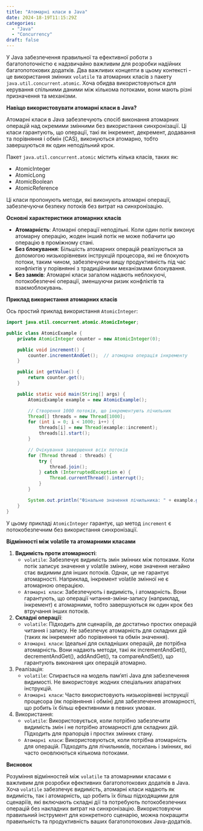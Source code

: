 ```yaml
---
title: "Атомарні класи в Java"
date: 2024-18-19T11:15:29Z
categories:
  - "Java"
  - "Concurrency"
draft: false
---
```


У Java забезпечення правильної та ефективної роботи з багатопоточністю є надзвичайно важливим для розробки надійних 
багатопотокових додатків. Два важливих концепти в цьому контексті - це використання змінних `volatile` та атомарних 
класів з пакету `java.util.concurrent.atomic`. 
Хоча обидва використовуються для керування спільними даними між кількома потоками, 
вони мають різні призначення та механізми.

**Навіщо використовувати атомарні класи в Java?**

Атомарні класи в Java забезпечують спосіб виконання атомарних операцій над окремими змінними без використання синхронізації. 
Ці класи гарантують, що операції, такі як інкремент, декремент, додавання та порівняння і обмін (CAS), 
виконуються атомарно, тобто завершуються як один неподільний крок.

Пакет `java.util.concurrent.atomic` містить кілька класів, таких як:

- AtomicInteger
- AtomicLong
- AtomicBoolean
- AtomicReference

Ці класи пропонують методи, які виконують атомарні операції, забезпечуючи безпеку потоків без витрат на синхронізацію.

**Основні характеристики атомарних класів**

- **Атомарність**: Атомарні операції неподільні. Коли один потік виконує атомарну операцію, жоден інший потік 
не може побачити цю операцію в проміжному стані.
- **Без блокування**: Більшість атомарних операцій реалізуються за допомогою низькорівневих інструкцій процесора, 
які не блокують потоки, таким чином, забезпечуючи вищу продуктивність під час конфліктів у порівнянні з традиційними 
механізмами блокування.
- **Без замків**: Атомарні класи загалом надають неблокуючі, потокобезпечні операції, 
зменшуючи ризик конфліктів та взаємоблокувань.

**Приклад використання атомарних класів**

Ось простий приклад використання `AtomicInteger`: 

```java
import java.util.concurrent.atomic.AtomicInteger;

public class AtomicExample {
    private AtomicInteger counter = new AtomicInteger(0);

    public void increment() {
        counter.incrementAndGet();  // атомарна операція інкременту
    }

    public int getValue() {
        return counter.get();
    }

    public static void main(String[] args) {
        AtomicExample example = new AtomicExample();

        // Створення 1000 потоків, що інкрементують лічильник
        Thread[] threads = new Thread[1000];
        for (int i = 0; i < 1000; i++) {
            threads[i] = new Thread(example::increment);
            threads[i].start();
        }

        // Очікування завершення всіх потоків
        for (Thread thread : threads) {
            try {
                thread.join();
            } catch (InterruptedException e) {
                Thread.currentThread().interrupt();
            }
        }

        System.out.println("Фінальне значення лічильника: " + example.getValue());
    }
}
```

У цьому прикладі `AtomicInteger` гарантує, що метод `increment` є потокобезпечним без використання синхронізації.

**Відмінності між volatile та атомарними класами**

1. **Видимість проти атомарності**:
    - `volatile`: Забезпечує видимість змін змінних між потоками. Коли потік записує значення у volatile змінну, нове значення негайно стає видимим для інших потоків. Однак, це не гарантує атомарності. Наприклад, інкремент volatile змінної не є атомарною операцією.  
    - `Атомарні класи`: Забезпечують і видимість, і атомарність. Вони гарантують, що операції читання-зміни-запису (наприклад, інкремент) є атомарними, тобто завершуються як один крок без втручання інших потоків.
2. **Складні операції**:
    - `volatile`: Підходить для сценаріїв, де достатньо простих операцій читання і запису. Не забезпечує атомарність для складних дій (таких як інкремент або порівняння та обмін значення).
    - `Атомарні класи`: Ідеальні для складніших операцій, де потрібна атомарність. Вони надають методи, такі як incrementAndGet(), decrementAndGet(), addAndGet(), та compareAndSet(), що гарантують виконання цих операцій атомарно.
3. Реалізація:
    - `volatile`: Спирається на модель пам’яті Java для забезпечення видимості. Не використовує жодних спеціальних апаратних інструкцій.
    - `Атомарні класи`: Часто використовують низькорівневі інструкції процесора (як порівняння і обмін) для забезпечення атомарності, що робить їх більш ефективними в певних умовах.
4. Використання:
    - `volatile`: Використовується, коли потрібно забезпечити видимість змін і не потрібно атомарності для складних дій. Підходить для прапорців і простих змінних стану.
    - `Атомарні класи`: Використовуються, коли потрібна атомарність для операцій. Підходять для лічильників, посилань і змінних, які часто оновлюються кількома потоками.

**Висновок**

Розуміння відмінностей між `volatile` та атомарними класами є важливим для розробки ефективних багатопотокових додатків в Java. 
Хоча `volatile` забезпечує видимість, атомарні класи надають як видимість, так і атомарність, що робить їх більш підходящими 
для сценаріїв, які включають складні дії та потребують потокобезпечних операцій без накладних витрат на синхронізацію. 
Використовуючи правильний інструмент для конкретного сценарію, можна покращити правильність та продуктивність ваших 
багатопотокових Java-додатків.
